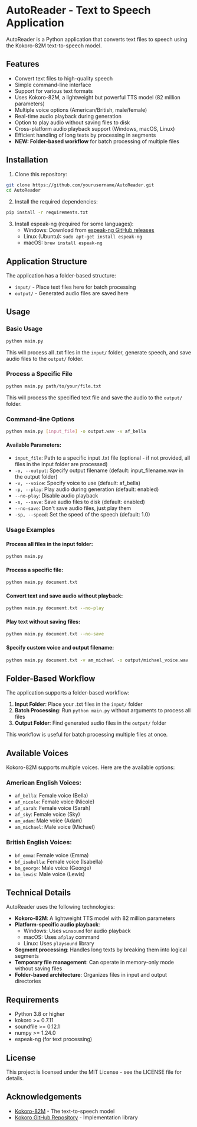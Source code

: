 # AutoReader - Text to Speech Application

AutoReader is a Python application that converts text files to speech using the Kokoro-82M text-to-speech model.

## Features

- Convert text files to high-quality speech
- Simple command-line interface
- Support for various text formats
- Uses Kokoro-82M, a lightweight but powerful TTS model (82 million parameters)
- Multiple voice options (American/British, male/female)
- Real-time audio playback during generation
- Option to play audio without saving files to disk
- Cross-platform audio playback support (Windows, macOS, Linux)
- Efficient handling of long texts by processing in segments
- **NEW: Folder-based workflow** for batch processing of multiple files

## Installation

1. Clone this repository:
```bash
git clone https://github.com/yourusername/AutoReader.git
cd AutoReader
```

2. Install the required dependencies:
```bash
pip install -r requirements.txt
```

3. Install espeak-ng (required for some languages):
   - Windows: Download from [espeak-ng GitHub releases](https://github.com/espeak-ng/espeak-ng/releases)
   - Linux (Ubuntu): `sudo apt-get install espeak-ng`
   - macOS: `brew install espeak-ng`

## Application Structure

The application has a folder-based structure:

- `input/` - Place text files here for batch processing
- `output/` - Generated audio files are saved here

## Usage

### Basic Usage

```bash
python main.py
```

This will process all .txt files in the `input/` folder, generate speech, and save audio files to the `output/` folder.

### Process a Specific File

```bash
python main.py path/to/your/file.txt
```

This will process the specified text file and save the audio to the `output/` folder.

### Command-line Options

```bash
python main.py [input_file] -o output.wav -v af_bella
```

#### Available Parameters:

- `input_file`: Path to a specific input .txt file (optional - if not provided, all files in the input folder are processed)
- `-o, --output`: Specify output filename (default: input_filename.wav in the output folder)
- `-v, --voice`: Specify voice to use (default: af_bella)
- `-p, --play`: Play audio during generation (default: enabled)
- `--no-play`: Disable audio playback
- `-s, --save`: Save audio files to disk (default: enabled)
- `--no-save`: Don't save audio files, just play them
- `-sp, --speed`: Set the speed of the speech (default: 1.0)

### Usage Examples

#### Process all files in the input folder:
```bash
python main.py
```

#### Process a specific file:
```bash
python main.py document.txt
```

#### Convert text and save audio without playback:
```bash
python main.py document.txt --no-play
```

#### Play text without saving files:
```bash
python main.py document.txt --no-save
```

#### Specify custom voice and output filename:
```bash
python main.py document.txt -v am_michael -o output/michael_voice.wav
```

## Folder-Based Workflow

The application supports a folder-based workflow:

1. **Input Folder**: Place your .txt files in the `input/` folder
2. **Batch Processing**: Run `python main.py` without arguments to process all files
3. **Output Folder**: Find generated audio files in the `output/` folder

This workflow is useful for batch processing multiple files at once.

## Available Voices

Kokoro-82M supports multiple voices. Here are the available options:

### American English Voices:
- `af_bella`: Female voice (Bella)
- `af_nicole`: Female voice (Nicole) 
- `af_sarah`: Female voice (Sarah)
- `af_sky`: Female voice (Sky)
- `am_adam`: Male voice (Adam)
- `am_michael`: Male voice (Michael)

### British English Voices:
- `bf_emma`: Female voice (Emma)
- `bf_isabella`: Female voice (Isabella)
- `bm_george`: Male voice (George)
- `bm_lewis`: Male voice (Lewis)

## Technical Details

AutoReader uses the following technologies:

- **Kokoro-82M**: A lightweight TTS model with 82 million parameters
- **Platform-specific audio playback**:
  - Windows: Uses `winsound` for audio playback
  - macOS: Uses `afplay` command
  - Linux: Uses `playsound` library
- **Segment processing**: Handles long texts by breaking them into logical segments
- **Temporary file management**: Can operate in memory-only mode without saving files
- **Folder-based architecture**: Organizes files in input and output directories

## Requirements

- Python 3.8 or higher
- kokoro >= 0.7.11
- soundfile >= 0.12.1
- numpy >= 1.24.0
- espeak-ng (for text processing)

## License

This project is licensed under the MIT License - see the LICENSE file for details.

## Acknowledgements

- [Kokoro-82M](https://huggingface.co/hexgrad/Kokoro-82M) - The text-to-speech model
- [Kokoro GitHub Repository](https://github.com/hexgrad/kokoro) - Implementation library 